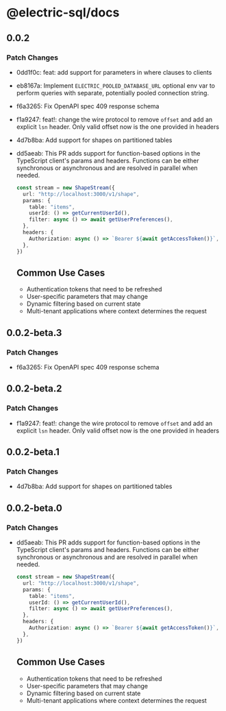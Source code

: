 # @electric-sql/docs

## 0.0.2

### Patch Changes

- 0dd1f0c: feat: add support for parameters in where clauses to clients
- eb8167a: Implement `ELECTRIC_POOLED_DATABASE_URL` optional env var to perform queries with separate, potentially pooled connection string.
- f6a3265: Fix OpenAPI spec 409 response schema
- f1a9247: feat!: change the wire protocol to remove `offset` and add an explicit `lsn` header. Only valid offset now is the one provided in headers
- 4d7b8ba: Add support for shapes on partitioned tables
- dd5aeab: This PR adds support for function-based options in the TypeScript client's params and headers. Functions can be either synchronous or asynchronous and are resolved in parallel when needed.

  ```typescript
  const stream = new ShapeStream({
    url: "http://localhost:3000/v1/shape",
    params: {
      table: "items",
      userId: () => getCurrentUserId(),
      filter: async () => await getUserPreferences(),
    },
    headers: {
      Authorization: async () => `Bearer ${await getAccessToken()}`,
    },
  })
  ```

  ## Common Use Cases

  - Authentication tokens that need to be refreshed
  - User-specific parameters that may change
  - Dynamic filtering based on current state
  - Multi-tenant applications where context determines the request

## 0.0.2-beta.3

### Patch Changes

- f6a3265: Fix OpenAPI spec 409 response schema

## 0.0.2-beta.2

### Patch Changes

- f1a9247: feat!: change the wire protocol to remove `offset` and add an explicit `lsn` header. Only valid offset now is the one provided in headers

## 0.0.2-beta.1

### Patch Changes

- 4d7b8ba: Add support for shapes on partitioned tables

## 0.0.2-beta.0

### Patch Changes

- dd5aeab: This PR adds support for function-based options in the TypeScript client's params and headers. Functions can be either synchronous or asynchronous and are resolved in parallel when needed.

  ```typescript
  const stream = new ShapeStream({
    url: "http://localhost:3000/v1/shape",
    params: {
      table: "items",
      userId: () => getCurrentUserId(),
      filter: async () => await getUserPreferences(),
    },
    headers: {
      Authorization: async () => `Bearer ${await getAccessToken()}`,
    },
  })
  ```

  ## Common Use Cases

  - Authentication tokens that need to be refreshed
  - User-specific parameters that may change
  - Dynamic filtering based on current state
  - Multi-tenant applications where context determines the request
